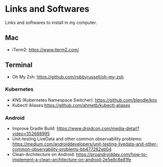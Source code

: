 # Links and Softwares
Links and softwares to install in my computer.

## Mac
  - iTerm2: https://www.iterm2.com/
  
## Terminal
  - Oh My Zsh: https://github.com/robbyrussell/oh-my-zsh

### Kubernetes
  - KNS (Kubernetes Namespace Switcher): https://github.com/blendle/kns
  - Kubectl Aliases:https://github.com/ahmetb/kubectl-aliases

### Android
  - Improve Gradle Build: https://www.droidcon.com/media-detail?video=352688995
  - Unit-testing LiveData and other common observability problems: https://medium.com/androiddevelopers/unit-testing-livedata-and-other-common-observability-problems-bb477262eb04
  - Clean-Architecture on Android: https://proandroiddev.com/how-to-implement-a-clean-architecture-on-android-2e5e8c8e81fe